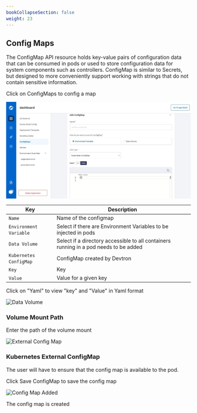 ```yaml
---
bookCollapseSection: false
weight: 23
---
```



## Config Maps
The ConfigMap API resource holds key-value pairs of configuration data that can be consumed in pods or used to store configuration data for system components such as controllers. ConfigMap is similar to Secrets, but designed to more conveniently support working with strings that do not contain sensitive information.

Click on ConfigMaps to config a map

![Config Map](/myfirst/content/img/add_config.JPG "Create config map")

Key  | Description
-----|-----
`Name` | Name of the configmap
`Environment Variable` | Select if there are Environment Variables to be injected in pods
`Data Volume` | Select if a directory accessible to all containers running in a pod needs to be added
`Kubernetes ConfigMap` | ConfigMap created by Devtron
`Key` | Key 
`Value` | Value for a given key

Click on "Yaml" to view "key" and "Value" in Yaml format

![Data Volume](/img/configvolumepath.PNG "Data Volume")

### Volume Mount Path
Enter the path of the volume mount

![External Config Map](/img/extconfig.PNG "External config map")

### Kubernetes External ConfigMap
The user will have to ensure that the config map is available to the pod.

Click Save ConfigMap to save the config map




![Config Map Added](/img/configmapadded.PNG "Config Map is added")

The config map is created


